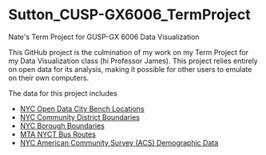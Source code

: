 # Sutton_CUSP-GX6006_TermProject
Nate's Term Project for GUSP-GX 6006 Data Visualization

This GitHub project is the culmination of my work on my Term Project for my Data Visualization class (hi Professor James). This project relies entirely on open data for its analysis, making it possible for other users to emulate on their own computers. 

The data for this project includes
* [NYC Open Data City Bench Locations](https://data.cityofnewyork.us/Transportation/City-Bench-Locations/kuxa-tauh)
* [NYC Community District Boundaries](https://www1.nyc.gov/site/planning/data-maps/open-data/districts-download-metadata.page)
* [NYC Borough Boundaries](https://data.cityofnewyork.us/City-Government/Borough-Boundaries/tqmj-j8zm)
* [MTA NYCT Bus Routes](http://web.mta.info/developers/developer-data-terms.html#data)
* [NYC American Community Survey (ACS) Demographic Data](https://www1.nyc.gov/site/planning/planning-level/nyc-population/american-community-survey.page.page)


